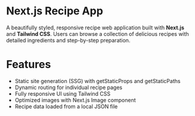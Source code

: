 # Next.js Recipe App

A beautifully styled, responsive recipe web application built with **Next.js** and **Tailwind CSS**. Users can browse a collection of delicious recipes with detailed ingredients and step-by-step preparation.

# Features

- Static site generation (SSG) with getStaticProps and getStaticPaths
- Dynamic routing for individual recipe pages
- Fully responsive UI using Tailwind CSS
- Optimized images with Next.js Image component
- Recipe data loaded from a local JSON file

